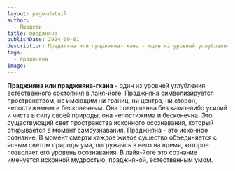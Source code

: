 ```yaml
---
layout: page-detail
author:
  - Яшодеви
title: праджняна
publishDate: 2024-09-01
description: Праджняна или праджняна-гхана - один из уровней углубления естественного состояния в лайя-йоге. Праджняна символизируется пространством, не имеющим ни границ, ни центра, ни сторон, непостижимым и бесконечным.
tags:
  - праджняна
image:
---
```

**Праджняна или праджняна-гхана** - один из уровней углубления естественного состояния в лайя-йоге.
Праджняна символизируется пространством, не имеющим ни границ, ни центра, ни сторон, непостижимым и бесконечным. Она совершенна без каких-либо усилий и чиста в силу своей природы, она непостижима и бесконечна. Это существующий свет пространства исконного осознавания, который открывается в момент самоузнавания. Праджняна - это исконное сознание. В момент смерти каждое живое существо объединяется с ясным светом природы ума, погружаясь в него на время, которое позволяет его уровень осознавания. В лайя-йоге это сознание именуется исконной мудростью, праджняной, естественным умом.

